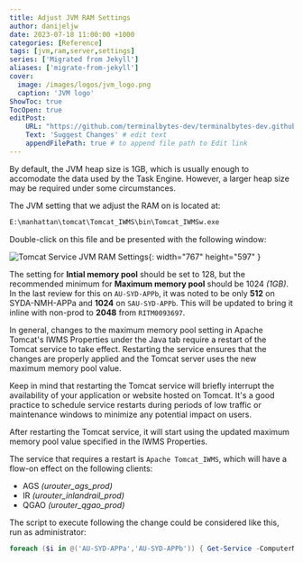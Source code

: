 ```yaml
---
title: Adjust JVM RAM Settings
author: danijeljw
date: 2023-07-18 11:00:00 +1000
categories: [Reference]
tags: [jvm,ram,server,settings]
series: ['Migrated from Jekyll']
aliases: ['migrate-from-jekyll']
cover:
  image: /images/logos/jvm_logo.png
  caption: 'JVM logo'
ShowToc: true
TocOpen: true
editPost:
    URL: "https://github.com/terminalbytes-dev/terminalbytes-dev.github.io/tree/main/content"
    Text: 'Suggest Changes' # edit text
    appendFilePath: true # to append file path to Edit link
---
```


By default, the JVM heap size is 1GB, which is usually enough to accomodate the data used by the Task Engine. However, a larger heap size may be required under some circumstances.

The JVM setting that we adjust the RAM on is located at:

```cmd
E:\manhattan\tomcat\Tomcat_IWMS\bin\Tomcat_IWMSw.exe
```

Double-click on this file and be presented with the following window:

![Tomcat Service JVM RAM Settings](/assets/img/2023/07/18/jvm_settings.png){: width="767" height="597" }

The setting for **Intial memory pool** should be set to 128, but the recommended minimum for **Maximum memory pool** should be 1024 _(1GB)_. In the last review for this on `AU-SYD-APPb`, it was noted to be only **512** on SYDA-NMH-APPa and **1024** on `SAU-SYD-APPb`. This will be updated to bring it inline with non-prod to **2048** from `RITM0093697`.

In general, changes to the maximum memory pool setting in Apache Tomcat's IWMS Properties under the Java tab require a restart of the Tomcat service to take effect. Restarting the service ensures that the changes are properly applied and the Tomcat server uses the new maximum memory pool value.

Keep in mind that restarting the Tomcat service will briefly interrupt the availability of your application or website hosted on Tomcat. It's a good practice to schedule service restarts during periods of low traffic or maintenance windows to minimize any potential impact on users.

After restarting the Tomcat service, it will start using the updated maximum memory pool value specified in the IWMS Properties.

The service that requires a restart is `Apache Tomcat_IWMS`, which will have a flow-on effect on the following clients:

- AGS _(urouter_ags_prod)_
- IR _(urouter_inlandrail_prod)_
- QGAO _(urouter_qgao_prod)_

The script to execute following the change could be considered like this, run as administrator:

```powershell
foreach ($i in @('AU-SYD-APPa','AU-SYD-APPb')) { Get-Service -ComputerName $i -Name "Tomcat_IWMS" | Restart-Service -Confirm:$false }
```


